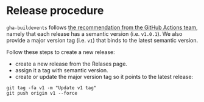 # Release procedure

`gha-buildevents` follows [the recommendation from the GitHub Actions team][actions-versioning], namely that each release has a semantic version (i.e. `v1.0.1`). We also provide a major version tag (i.e. `v1`) that binds to the latest semantic version.

[actions-versioning]: https://github.com/actions/toolkit/blob/master/docs/action-versioning.md#versioning

Follow these steps to create a new release:
- create a new release from the Relases page.
- assign it a tag with semantic version.
- create or update the major version tag so it points to the latest release:
```
git tag -fa v1 -m "Update v1 tag"
git push origin v1 --force
```
